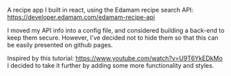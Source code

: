 A recipe app I built in react, using the Edamam recipe search API: https://developer.edamam.com/edamam-recipe-api

I moved my API info into a config file, and considered building a back-end to keep them secure. However, I've decided not to hide them so that this can be easily presented on github pages.

Inspired by this tutorial: https://www.youtube.com/watch?v=U9T6YkEDkMo
I decided to take it further by adding some more functionality and styles.

